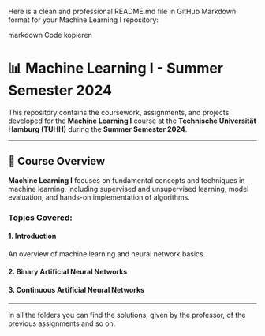 
Here is a clean and professional README.md file in GitHub Markdown format for your Machine Learning I repository:

markdown
Code kopieren
# 📊 Machine Learning I - Summer Semester 2024

This repository contains the coursework, assignments, and projects developed for the **Machine Learning I** course at the **Technische Universität Hamburg (TUHH)** during the **Summer Semester 2024**.

---

## 📝 Course Overview

**Machine Learning I** focuses on fundamental concepts and techniques in machine learning, including supervised and unsupervised learning, model evaluation, and hands-on implementation of algorithms.

### Topics Covered:
#### 1. Introduction  
An overview of machine learning and neural network basics.
#### 2. Binary Artificial Neural Networks  
#### 3. Continuous Artificial Neural Networks  

---
In all the folders you can find the solutions, given by the professor, of the previous assignments and so on.

